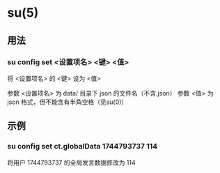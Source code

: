 # su(5)

## 用法

### su config set <设置项名> <键> <值>

将 <设置项名> 的 <键> 设为 <值>

参数 <设置项名> 为 data/ 目录下 json 的文件名（不含.json）
参数 <值> 为 json 格式，但不能含有半角空格（见su(0)）

## 示例

### su config set ct.globalData 1744793737 114

将用户 1744793737 的全局发言数据修改为 114
